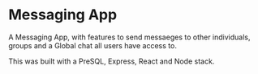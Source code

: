 # Messaging App

A Messaging App, with features to send messaeges to other individuals, groups and a Global chat all users have access to.

This was built with a PreSQL, Express, React and Node stack.